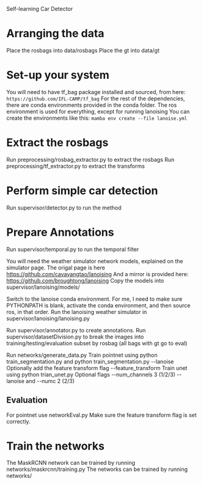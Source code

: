 Self-learning Car Detector

# Arranging the data
Place the rosbags into data/rosbags
Place the gt into data/gt

# Set-up your system
You will need to have tf_bag package installed and sourced, from here: `https://github.com/IFL-CAMP/tf_bag`
For the rest of the dependencies, there are conda environments provided in the conda folder.
The ros environment is used for everything, except for running lanoising
You can create the environments like this: `mamba env create --file lanoise.yml`

# Extract the rosbags
Run preprocessing/rosbag_extractor.py to extract the rosbags
Run preprocessing/tf_extractor.py to extract the transforms

# Perform simple car detection
Run supervisor/detector.py to run the method

# Prepare Annotations
Run supervisor/temporal.py to run the temporal filter

You will need the weather simulator network models, explained on the simulator page.
The origal page is here https://github.com/cavayangtao/lanoising
And a mirror is provided here: https://github.com/broughtong/lanoising
Copy the models into supervisor/lanoising/models/

Switch to the lanoise conda environment.
For me, I need to make sure PYTHONPATH is blank, activate the conda environment, and then source ros, in that order.
Run the lanoising weather simulator in supervisor/lanoising/lanoising.py

Run supervisor/annotator.py to create annotations.
Run supervisor/datasetDivision.py to break the images into training/testing/evaluation subset by rosbag (all bags with gt go to eval)

Run networks/generate_data.py
Train pointnet using python train_segmentation.py and python train_segmentation.py --lanoise
Optionally add the feature transform flag --feature_transform
Train unet using python trian_unet.py
Optional flags --num_channels 3 (1/2/3) --lanoise and --numc 2 (2/3)


## Evaluation 

For pointnet use networkEval.py
Make sure the feature transform flag is set correctly.

# Train the networks
The MaskRCNN network can be trained by running networks/maskrcnn/training.py
The networks can be trained by running networks/
